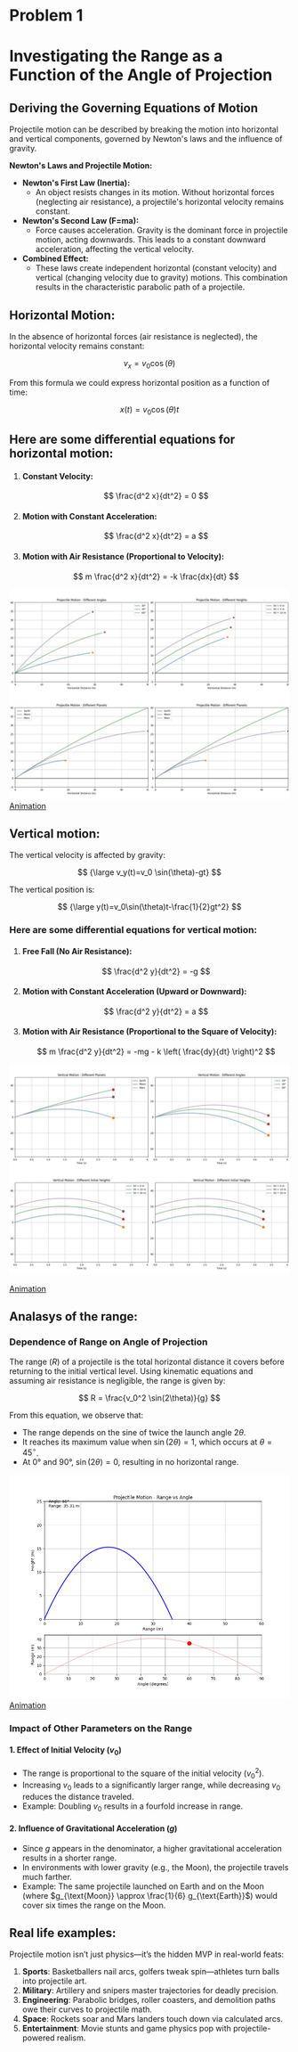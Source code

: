 

# Problem 1


# Investigating the Range as a Function of the Angle of Projection

## Deriving the Governing Equations of Motion

Projectile motion can be described by breaking the motion into horizontal and vertical components, governed by Newton's laws and the influence of gravity.

**Newton's Laws and Projectile Motion:**

* **Newton's First Law (Inertia):**
    * An object resists changes in its motion. Without horizontal forces (neglecting air resistance), a projectile's horizontal velocity remains constant.
* **Newton's Second Law (F=ma):**
    * Force causes acceleration. Gravity is the dominant force in projectile motion, acting downwards. This leads to a constant downward acceleration, affecting the vertical velocity.
* **Combined Effect:**
    * These laws create independent horizontal (constant velocity) and vertical (changing velocity due to gravity) motions. This combination results in the characteristic parabolic path of a projectile.


## Horizontal Motion:

In the absence of horizontal forces (air resistance is neglected), the horizontal velocity remains constant: 

$$ 
v_x=v_0 \cos(\theta)
$$

From this formula we could express horizontal position as a function of time:

$$
x(t)=v_0 \cos(\theta)t
$$



## Here are some differential equations for horizontal motion:


1. #### Constant Velocity:

   $$
   \frac{d^2 x}{dt^2} = 0
   $$

2. #### Motion with Constant Acceleration:

   $$
   \frac{d^2 x}{dt^2} = a
   $$


3. #### Motion with Air Resistance (Proportional to Velocity):

   $$
   m \frac{d^2 x}{dt^2} = -k \frac{dx}{dt}
   $$



![alt text](image-4.png)
[Animation](https://colab.research.google.com/drive/1RcZfYU5tV7yyyJe2KxKH1uHv9u4l62KB#scrollTo=K6d_ygYxr-u3&line=205&uniqifier=1)

## Vertical motion:

The vertical velocity is affected by gravity:

 $$
 {\large v_y(t)=v_0 \sin(\theta)-gt}
 $$

The vertical position is:

$$
{\large y(t)=v_0\sin(\theta)t-\frac{1}{2}gt^2}
$$

### Here are some differential equations for vertical motion:

1. #### Free Fall (No Air Resistance):

   $$
   \frac{d^2 y}{dt^2} = -g
   $$

2. #### Motion with Constant Acceleration (Upward or Downward):

   $$
   \frac{d^2 y}{dt^2} = a
   $$

3. #### Motion with Air Resistance (Proportional to the Square of Velocity): 

   $$
   m \frac{d^2 y}{dt^2} = -mg - k \left( \frac{dy}{dt} \right)^2
   $$


![alt text](image-5.png)

[Animation](https://colab.research.google.com/drive/1Vsmp81DaA9eMY0aogXAYvMaahPNyGoIi#scrollTo=bKUs-FUzuEoJ&line=181&uniqifier=1)

## Analasys of the range:



### Dependence of Range on Angle of Projection  

The range ($R$) of a projectile is the total horizontal distance it covers before returning to the initial vertical level. Using kinematic equations and assuming air resistance is negligible, the range is given by:  

$$
R = \frac{v_0^2 \sin(2\theta)}{g}
$$

From this equation, we observe that:  

- The range depends on the sine of twice the launch angle $2\theta$.  
- It reaches its maximum value when $\sin(2\theta) = 1$, which occurs at $\theta = 45^\circ$.  
- At 0° and 90°, $\sin(2\theta) = 0$, resulting in no horizontal range.  

![alt text](image-1.png)
[Animation](https://colab.research.google.com/drive/1jiv_BcF6ElKWYCG2IJCbiCYEVfFIyfkX#scrollTo=3-Ih2EZQc2hc&line=78&uniqifier=1)

### Impact of Other Parameters on the Range  

#### 1. Effect of Initial Velocity ($v_0$) 
- The range is proportional to the square of the initial velocity ($v_0^2$).  
- Increasing $v_0$ leads to a significantly larger range, while decreasing $v_0$ reduces the distance traveled.  
- Example: Doubling $v_0$ results in a fourfold increase in range.  

#### 2. Influence of Gravitational Acceleration ($g$)
- Since $g$ appears in the denominator, a higher gravitational acceleration results in a shorter range.  
- In environments with lower gravity (e.g., the Moon), the projectile travels much farther.  
- Example: The same projectile launched on Earth and on the Moon (where $g_{\text{Moon}} \approx \frac{1}{6} g_{\text{Earth}}$) would cover six times the range on the Moon.

## Real life examples:


Projectile motion isn’t just physics—it’s the hidden MVP in real-world feats:

1. **Sports**: Basketballers nail arcs, golfers tweak spin—athletes turn balls into projectile art.  
2. **Military**: Artillery and snipers master trajectories for deadly precision.  
3. **Engineering**: Parabolic bridges, roller coasters, and demolition paths owe their curves to projectile math.  
4. **Space**: Rockets soar and Mars landers touch down via calculated arcs.  
5. **Entertainment**: Movie stunts and game physics pop with projectile-powered realism.

